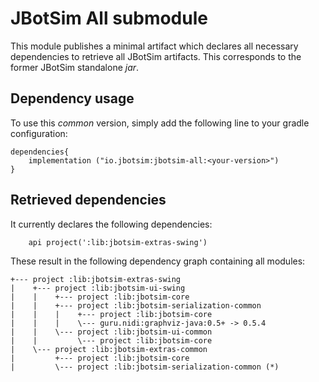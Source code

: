 # JBotSim All submodule

This module publishes a minimal artifact which declares all necessary dependencies to retrieve all JBotSim
artifacts.
This corresponds to the former JBotSim standalone *jar*.

## Dependency usage

To use this *common* version, simply add the following line to your gradle configuration: 

```
dependencies{
    implementation ("io.jbotsim:jbotsim-all:<your-version>")
}
```

## Retrieved dependencies

It currently declares the following dependencies: 

```
    api project(':lib:jbotsim-extras-swing')
```

These result in the following dependency graph containing all modules:
```
+--- project :lib:jbotsim-extras-swing
|    +--- project :lib:jbotsim-ui-swing
|    |    +--- project :lib:jbotsim-core
|    |    +--- project :lib:jbotsim-serialization-common
|    |    |    +--- project :lib:jbotsim-core
|    |    |    \--- guru.nidi:graphviz-java:0.5+ -> 0.5.4
|    |    \--- project :lib:jbotsim-ui-common
|    |         \--- project :lib:jbotsim-core
|    \--- project :lib:jbotsim-extras-common
|         +--- project :lib:jbotsim-core
|         \--- project :lib:jbotsim-serialization-common (*)
```


